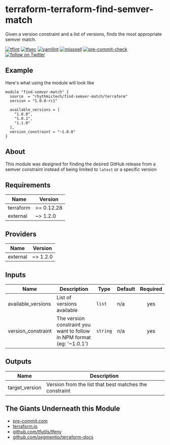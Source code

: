 # terraform-terraform-find-semver-match
Given a version constraint and a list of versions, finds the most appropriate semver match.

[![tflint](https://github.com/rhythmictech/terraform-terraform-find-semver-match/workflows/tflint/badge.svg?branch=master&event=push)](https://github.com/rhythmictech/terraform-terraform-find-semver-match/actions?query=workflow%3Atflint+event%3Apush+branch%3Amaster)
[![tfsec](https://github.com/rhythmictech/terraform-terraform-find-semver-match/workflows/tfsec/badge.svg?branch=master&event=push)](https://github.com/rhythmictech/terraform-terraform-find-semver-match/actions?query=workflow%3Atfsec+event%3Apush+branch%3Amaster)
[![yamllint](https://github.com/rhythmictech/terraform-terraform-find-semver-match/workflows/yamllint/badge.svg?branch=master&event=push)](https://github.com/rhythmictech/terraform-terraform-find-semver-match/actions?query=workflow%3Ayamllint+event%3Apush+branch%3Amaster)
[![misspell](https://github.com/rhythmictech/terraform-terraform-find-semver-match/workflows/misspell/badge.svg?branch=master&event=push)](https://github.com/rhythmictech/terraform-terraform-find-semver-match/actions?query=workflow%3Amisspell+event%3Apush+branch%3Amaster)
[![pre-commit-check](https://github.com/rhythmictech/terraform-terraform-find-semver-match/workflows/pre-commit-check/badge.svg?branch=master&event=push)](https://github.com/rhythmictech/terraform-terraform-find-semver-match/actions?query=workflow%3Apre-commit-check+event%3Apush+branch%3Amaster)
<a href="https://twitter.com/intent/follow?screen_name=RhythmicTech"><img src="https://img.shields.io/twitter/follow/RhythmicTech?style=social&logo=twitter" alt="follow on Twitter"></a>

## Example
Here's what using the module will look like
```hcl
module "find-semver-match" {
  source  = "rhythmictech/find-semver-match/terraform"
  version = "1.0.0-rc1"
  
  available_versions = [
    "1.0.0",
    "1.0.1",
    "1.1.0"
  ],
  version_constraint = "~1.0.0"
}
```

## About
This module was designed for finding the desired GitHub release from a semver constraint instead of being limited to `latest` or a specific version

<!-- BEGINNING OF PRE-COMMIT-TERRAFORM DOCS HOOK -->
## Requirements

| Name      | Version    |
|-----------|------------|
| terraform | >= 0.12.28 |
| external  | ~> 1.2.0   |

## Providers

| Name     | Version  |
|----------|----------|
| external | ~> 1.2.0 |

## Inputs

| Name                | Description                                                            | Type     | Default | Required |
|---------------------|------------------------------------------------------------------------|----------|---------|:--------:|
| available\_versions | List of versions available                                             | `list`   | n/a     |   yes    |
| version\_constraint | The version constraint you want to follow in NPM format (eg: '~1.0.1') | `string` | n/a     |   yes    |

## Outputs

| Name            | Description                                            |
|-----------------|--------------------------------------------------------|
| target\_version | Version from the list that best matches the constraint |

<!-- END OF PRE-COMMIT-TERRAFORM DOCS HOOK -->

## The Giants Underneath this Module
- [pre-commit.com](pre-commit.com)
- [terraform.io](terraform.io)
- [github.com/tfutils/tfenv](github.com/tfutils/tfenv)
- [github.com/segmentio/terraform-docs](github.com/segmentio/terraform-docs)
